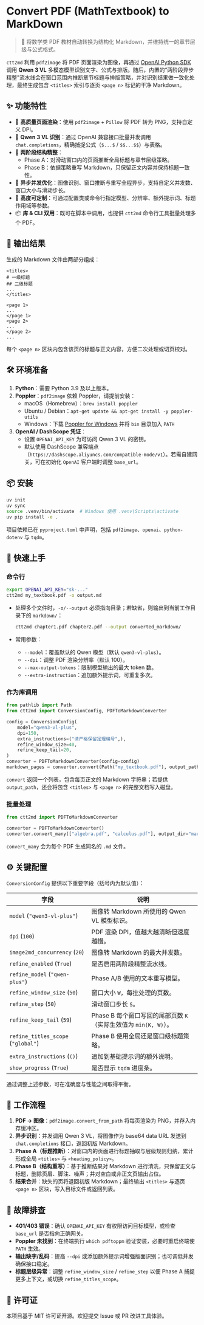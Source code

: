 # Convert PDF (MathTextbook) to MarkDown

> 🚀 将数学类 PDF 教材自动转换为结构化 Markdown，并维持统一的章节层级与公式格式。

`ctt2md` 利用 `pdf2image` 将 PDF 页面渲染为图像，再通过 [OpenAI Python SDK](https://github.com/openai/openai-python) 调用 **Qwen 3 VL** 多模态模型识别文字、公式与排版。随后，内置的“两阶段异步精整”流水线会在窗口范围内推断章节标题与排版策略，并对识别结果做一致化处理，最终生成包含 `<titles>` 索引与逐页 `<page n>` 标记的干净 Markdown。

## ✨ 功能特性

- 📄 **高质量页面渲染**：使用 `pdf2image` + `Pillow` 将 PDF 转为 PNG，支持自定义 DPI。
- 🤖 **Qwen 3 VL 识别**：通过 OpenAI 兼容接口批量并发调用 `chat.completions`，精确捕捉公式（`$...$` / `$$...$$`）与表格。
- 🧠 **两阶段结构精整**：
  - Phase A：对滑动窗口内的页面推断全局标题与章节层级策略。
  - Phase B：依据策略重写 Markdown，只保留正文内容并保持标题一致性。
- 🧵 **异步并发优化**：图像识别、窗口推断与重写全程异步，支持自定义并发数、窗口大小与滑动步长。
- 🧩 **高度可定制**：可通过配置类或命令行指定模型、分辨率、额外提示词、标题作用域等参数。
- 📦 **库 & CLI 双用**：既可在脚本中调用，也提供 `ctt2md` 命令行工具批量处理多个 PDF。

## 📁 输出结果

生成的 Markdown 文件由两部分组成：

```text
<titles>
# 一级标题
## 二级标题
...
</titles>

<page 1>
...
</page 1>
<page 2>
...
</page 2>
...
```

每个 `<page n>` 区块内包含该页的标题与正文内容，方便二次处理或切页校对。

## 🛠 环境准备

1. **Python**：需要 Python 3.9 及以上版本。
2. **Poppler**：`pdf2image` 依赖 Poppler，请提前安装：
   - macOS（Homebrew）：`brew install poppler`
   - Ubuntu / Debian：`apt-get update && apt-get install -y poppler-utils`
   - Windows：下载 [Poppler for Windows](https://blog.alivate.com.au/poppler-windows/) 并将 `bin` 目录加入 `PATH`
3. **OpenAI / DashScope 凭证**：
   - 设置 `OPENAI_API_KEY` 为可访问 Qwen 3 VL 的密钥。
   - 默认使用 DashScope 兼容端点（`https://dashscope.aliyuncs.com/compatible-mode/v1`）。若需自建网关，可在初始化 `OpenAI` 客户端时调整 `base_url`。

## 📦 安装

```bash
uv init
uv sync
source .venv/bin/activate  # Windows 使用 .venv\Scripts\activate
uv pip install -e .
```

项目依赖已在 `pyproject.toml` 中声明，包括 `pdf2image`、`openai`、`python-dotenv` 与 `tqdm`。

## 🚀 快速上手

### 命令行

```bash
export OPENAI_API_KEY="sk-..."
ctt2md my_textbook.pdf -o output.md
```

- 处理多个文件时，`-o/--output` 必须指向目录；若缺省，则输出到当前工作目录下的 `markdown/`：

  ```bash
  ctt2md chapter1.pdf chapter2.pdf --output converted_markdown/
  ```

- 常用参数：
  - `--model`：覆盖默认的 Qwen 模型（默认 `qwen3-vl-plus`）。
  - `--dpi`：调整 PDF 渲染分辨率（默认 100）。
  - `--max-output-tokens`：限制模型输出的最大 token 数。
  - `--extra-instruction`：追加额外提示词，可重复多次。

### 作为库调用

```python
from pathlib import Path
from ctt2md import ConversionConfig, PDFToMarkdownConverter

config = ConversionConfig(
    model="qwen3-vl-plus",
    dpi=150,
    extra_instructions=("请严格保留定理编号",),
    refine_window_size=40,
    refine_keep_tail=20,
)
converter = PDFToMarkdownConverter(config=config)
markdown_pages = converter.convert(Path("my_textbook.pdf"), output_path="my_textbook.md")
```

`convert` 返回一个列表，包含每页正文的 Markdown 字符串；若提供 `output_path`，还会将包含 `<titles>` 与 `<page n>` 的完整文档写入磁盘。

### 批量处理

```python
from ctt2md import PDFToMarkdownConverter

converter = PDFToMarkdownConverter()
converter.convert_many(["algebra.pdf", "calculus.pdf"], output_dir="markdown")
```

`convert_many` 会为每个 PDF 生成同名的 `.md` 文件。

## ⚙️ 关键配置

`ConversionConfig` 提供以下重要字段（括号内为默认值）：

| 字段 | 说明 |
| ---- | ---- |
| `model` (`"qwen3-vl-plus"`) | 图像转 Markdown 所使用的 Qwen VL 模型标识。 |
| `dpi` (`100`) | PDF 渲染 DPI，值越大越清晰但速度越慢。 |
| `image2md_concurrency` (`20`) | 图像转 Markdown 的最大并发数。 |
| `refine_enabled` (`True`) | 是否启用两阶段精整流水线。 |
| `refine_model` (`"qwen-plus"`) | Phase A/B 使用的文本重写模型。 |
| `refine_window_size` (`50`) | 窗口大小 `W`，每批处理的页数。 |
| `refine_step` (`50`) | 滑动窗口步长 `S`。 |
| `refine_keep_tail` (`59`) | Phase B 每个窗口写回的尾部页数 `K`（实际生效值为 `min(K, W)`）。 |
| `refine_titles_scope` (`"global"`) | Phase B 使用全局还是窗口级标题策略。 |
| `extra_instructions` (`()`) | 追加到基础提示词的额外说明。 |
| `show_progress` (`True`) | 是否显示 `tqdm` 进度条。 |

通过调整上述参数，可在准确度与性能之间取得平衡。

## 🔁 工作流程

1. **PDF → 图像**：`pdf2image.convert_from_path` 将每页渲染为 PNG，并存入内存缓冲区。
2. **异步识别**：并发调用 Qwen 3 VL，将图像作为 base64 data URL 发送到 `chat.completions` 接口，返回初版 Markdown。
3. **Phase A（标题推断）**：对窗口内的页面进行标题抽取与层级规则归纳，累计形成全局 `<titles>` 与 `<heading_policy>`。
4. **Phase B（结构重写）**：基于推断结果对 Markdown 进行清洗，只保留正文与标题，删除页眉、脚注、噪声；并对空白或非正文页输出占位。
5. **结果合并**：缺失的页将退回初版 Markdown；最终输出 `<titles>` 与逐页 `<page n>` 区块，写入目标文件或返回列表。

## 🧯 故障排查

- **401/403 错误**：确认 `OPENAI_API_KEY` 有权限访问目标模型，或检查 `base_url` 是否指向正确网关。
- **Poppler 未找到**：在终端执行 `which pdftoppm` 验证安装，必要时重启终端使 `PATH` 生效。
- **输出缺字/乱码**：提高 `--dpi` 或添加额外提示词增强版面识别；也可调低并发确保接口稳定。
- **标题层级异常**：调整 `refine_window_size` / `refine_step` 以便 Phase A 捕捉更多上下文，或切换 `refine_titles_scope`。

## 📜 许可证

本项目基于 MIT 许可证开源。欢迎提交 Issue 或 PR 改进工具体验。
